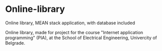 # Online-library
Online library, MEAN stack application, with database included

Online library, made for project for the course "Internet application programming" (PIA), at the School of Electrical Engineering, Univercity of Belgrade.
